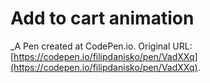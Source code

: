 # Add to cart animation
 _A Pen created at CodePen.io. Original URL: [https://codepen.io/filipdanisko/pen/VadXXq](https://codepen.io/filipdanisko/pen/VadXXq).

 